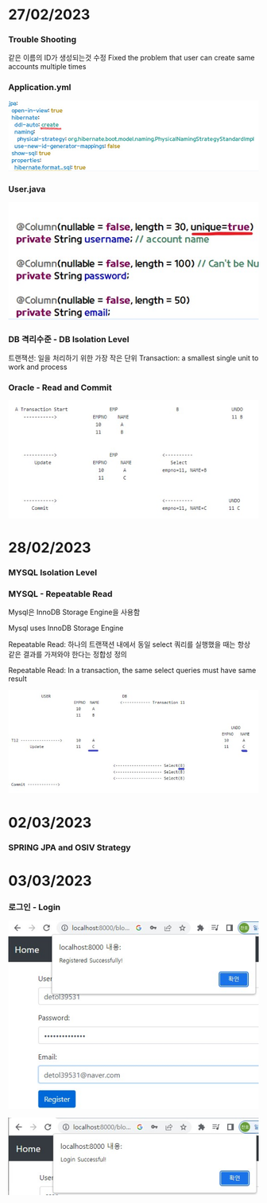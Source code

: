 # 27/02/2023 

### Trouble Shooting

같은 이름의 ID가 생성되는것 수정
Fixed the problem that user can create same accounts multiple times


### Application.yml
![image1](./Unique.jpg)

### User.java
![image2](./Unique2.jpg)




### DB 격리수준 - DB Isolation Level

트랜잭션: 일을 처리하기 위한 가장 작은 단위
Transaction: a smallest single unit to work and process

### Oracle - Read and Commit


![OC](./OracleReadCommit.jpg)   


# 28/02/2023 

### MYSQL Isolation Level

### MYSQL - Repeatable Read

Mysql은 InnoDB Storage Engine을 사용함

Mysql uses InnoDB Storage Engine 

Repeatable Read: 하나의 트랜잭션 내에서 동일 select 쿼리를 실행했을 때는 항상 같은 결과를 가져와야 한다는 정합성 정의

Repeatable Read: In a transaction, the same select queries must have same result 



![RD](./RepeatableRead.jpg)  
                      
                      
# 02/03/2023

### SPRING JPA and OSIV Strategy

# 03/03/2023

### 로그인 - Login

![image1](./login.jpg)

![image1](./login2.jpg)
